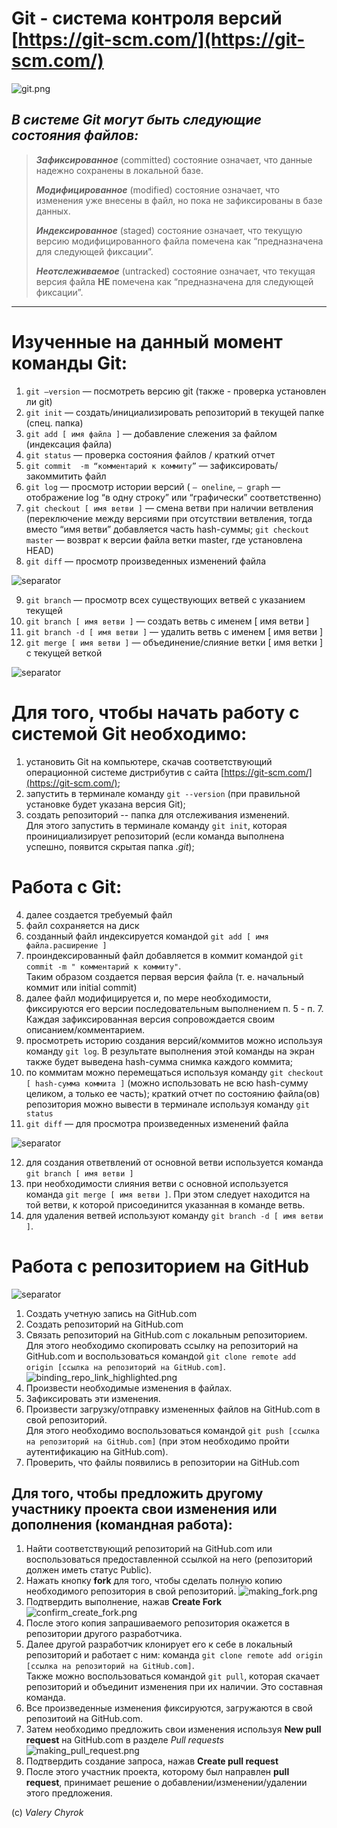 # Git - система контроля версий [https://git-scm.com/](https://git-scm.com/)
![git.png](.\pictures\git.png)  

## *В системе **Git** могут быть следующие состояния файлов:*

>***Зафиксированное*** (committed) состояние означает, что данные надежно сохранены
в локальной базе.
>
>***Модифицированное*** (modified) состояние означает, что изменения
уже внесены в файл, но пока не зафиксированы в базе данных.
>
>***Индексированное*** (staged) состояние означает, что текущую версию модифицированного файла помечена как “предназначена для следующей фиксации”.
>
>***Неотслеживаемое*** (untracked) состояние означает, что текущая версия файла **НЕ** помечена как “предназначена для следующей фиксации”.
___

# Изученные на данный момент команды Git:

1. ``git —version`` — посмотреть версию git (также - проверка установлен ли git)
2. ``git init`` — создать/инициализировать репозиторий в текущей папке (спец. папка)
3. ``git add [ имя файла ]`` — добавление слежения за файлом (индексация файла)
4. ``git status`` — проверка состояния файлов / краткий отчет
5. ``git commit  -m “комментарий к коммиту”`` — зафиксировать/закоммитить файл
6. ``git log`` — просмотр истории версий ( ``— oneline``, ``— graph`` — отображение log “в одну строку” или “графически” соответственно)
7. ``git checkout [ имя ветви ]`` — смена ветви при наличии ветвления (переключение между версиями при отсутствии ветвления, тогда вместо “имя ветви” добавляется часть hash-суммы; ``git checkout master`` — возврат к версии файла ветки master, где установлена HEAD)
8. ``git diff`` — просмотр произведенных изменений файла  

![separator](.\pictures\separator_800_50.png)  

9. ``git branch`` — просмотр всех существующих ветвей с указанием текущей
10. ``git branch [ имя ветви ]`` — создать ветвь с именем [ имя ветви ]
11. ``git branch -d [ имя ветви ]`` — удалить ветвь с именем [ имя ветви ]
12. ``git merge [ имя ветви ]`` — объединение/слияние ветки [ имя ветки ] с текущей веткой  

![separator](.\pictures\separator_800_50.png)  


# Для того, чтобы начать работу с системой Git необходимо:
1. установить Git на компьютере, скачав соответствующий операционной системе дистрибутив с сайта [https://git-scm.com/](https://git-scm.com/);
2. запустить в терминале команду ``git --version`` (при правильной установке будет указана версия Git);
3. создать репозиторий -- папка для отслеживания изменений.  
Для этого запустить в терминале команду ``git init``, которая проинициализирует репозиторий (если команда выполнена успешно, появится скрытая папка *.git*);

# Работа с Git:

4. далее создается требуемый файл
5. файл сохраняется на диск
6. созданный файл индексируется командой ``git add [ имя файла.расширение ]``
7. проиндексированный файл добавляется в коммит командой ``git commit -m " комментарий к коммиту"``.  
Таким образом создается первая версия файла (т. е. начальный коммит или initial commit)
8. далее файл модифицируется и, по мере необходимости, фиксируются его версии последовательным выполнением п. 5 - п. 7. Каждая зафиксированная версия сопровождается своим описанием/комментарием.
9. просмотреть историю создания версий/коммитов можно используя команду ``git log``. В результате выполнения этой команды на экран также будет выведена hash-сумма снимка каждого коммита;
10. по коммитам можно перемещаться используя команду ``git checkout [ hash-сумма коммита ]`` (можно использовать не всю hash-сумму целиком, а только ее часть);
краткий отчет по состоянию файла(ов) репозитория можно вывести в терминале используя команду ``git status``
11. ``git diff`` — для просмотра произведенных изменений файла  

![separator](.\pictures\separator_800_50.png)  
  
12. для создания ответвлений от основной ветви используется команда ``git branch [ имя ветви ]``
13. при необходимости слияния ветви с основной используется команда ``git merge [ имя ветви ]``. При этом следует находится на той ветви, к которой присоединится указанная в команде ветвь.  
14. для удаления ветвей используют команду ``git branch -d [ имя ветви ]``.  
# Работа с репозиторием на GitHub
 

![separator](.\pictures\separator_800_50.png)  

1. Создать учетную запись на GitHub.com
2. Создать репозиторий на GitHub.com
3. Связать репозиторий на GitHub.com с локальным репозиторием.  
Для этого необходимо скопировать ссылку на репозиторий на GitHub.com и воспользоваться командой ``git clone remote add origin [ссылка на репозиторий на GitHub.com]``.  
![binding_repo_link_highlighted.png](.\pictures\binding_repo_link_highlighted.png)
4. Произвести необходимые изменения в файлах.
5. Зафиксировать эти изменения.
6. Произвести загрузку/отправку измененных файлов на GitHub.com в свой репозиторий.  
Для этого необходимо воспользоваться командой ``git push [ссылка на репозиторий на GitHub.com]`` (при этом необходимо пройти аутентификацию на GitHub.com).
7. Проверить, что файлы появились в репозитории на GitHub.com

## Для того, чтобы предложить другому участнику проекта свои изменения или дополнения (командная работа):
1. Найти соответствующий репозиторий на GitHub.com или воспользоваться предоставленной ссылкой на него (репозиторий должен иметь статус Public).
2. Нажать кнопку **fork** для того, чтобы сделать полную копию необходимого репозитория в свой репозиторий.
![making_fork.png](.\pictures\making_fork.png)
3. Подтвердить выполнение, нажав **Create Fork**
![confirm_create_fork.png](.\pictures\confirm_create_fork.png)
4. После этого копия запрашиваемого репозитория окажется в репозитории другого разработчика.
5. Далее другой разработчик клонирует его к себе в локальный репозиторий и работает с ним: команда ``git clone remote add origin [ссылка на репозиторий на GitHub.com]``.  
Также можно воспользоваться командой ``git pull``, которая скачает репозиторий и объединит изменения при их наличии. Это составная команда.
6. Все произведенные изменения фиксируются, загружаются в свой репозитоий на GitHub.com.
7. Затем необходимо предложить свои изменения используя **New pull request** на GitHub.com в разделе *Pull requests*  
![making_pull_request.png](.\pictures\making_pull_request.png)
8. Подтвердить создание запроса, нажав **Create pull request**
9. После этого участник проекта, которому был направлен **pull request**, принимает решение о добавлении/изменении/удалении этого предложения.

(c) *Valery Chyrok*